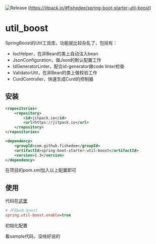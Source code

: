 ![Release](https://jitpack.io/v/fishedee/spring-boot-starter-util-boost.svg)
(https://jitpack.io/#fishedee/spring-boot-starter-util-boost)

# util_boost

SpringBoost的Util工具库，功能就比较杂乱了，包括有：

* IocHelper，在非Bean的类上自动注入bean
* JsonConfiguration，做Json的默认配置工作
* IdGeneratorLinter，配合id-generator做code linter检查
* ValidatorUtil，在非Bean的类上做校验工作
* CurdController，快速生成Curd的控制器

## 安装

```xml
<repositories>
    <repository>
        <id>jitpack.io</id>
        <url>https://jitpack.io</url>
    </repository>
</repositories>

<dependency>
    <groupId>com.github.fishedee</groupId>
    <artifactId>spring-boot-starter-util-boost</artifactId>
    <version>1.3</version>
</dependency>
```

在项目的pom.xml加入以上配置即可

## 使用

代码在[这里](https://github.com/fishedee/spring-boot-starter-util-boost/tree/master/spring-boot-starter-util-boost-sample)

```ini
# 开启web-boost
spring.util-boost.enable=true
```

初始化配置

看sample代码，没啥好说的
